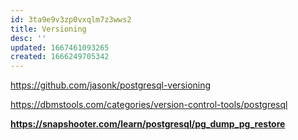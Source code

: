 ```yaml
---
id: 3ta9e9v3zp0vxqlm7z3wws2
title: Versioning
desc: ''
updated: 1667461093265
created: 1666249705342
---
```


https://github.com/jasonk/postgresql-versioning

https://dbmstools.com/categories/version-control-tools/postgresql

**https://snapshooter.com/learn/postgresql/pg_dump_pg_restore**